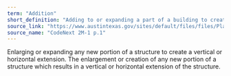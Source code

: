 ```yaml
---
term: "Addition"
short_definition: "Adding to or expanding a part of a building to create a vertical or horizontal extension."
source_link: "https://www.austintexas.gov/sites/default/files/files/Planning/CodeNEXT/ALDC_PRD_23_LandDevelopmentCode_Combined_2017_0130_web.pdf"
source_name: "CodeNext 2M-1 p.1"
---
```

Enlarging or expanding any new portion of a structure to create a vertical or horizontal extension.
The enlargement or creation of any new portion of a structure which results in a vertical or horizontal extension of the structure.
